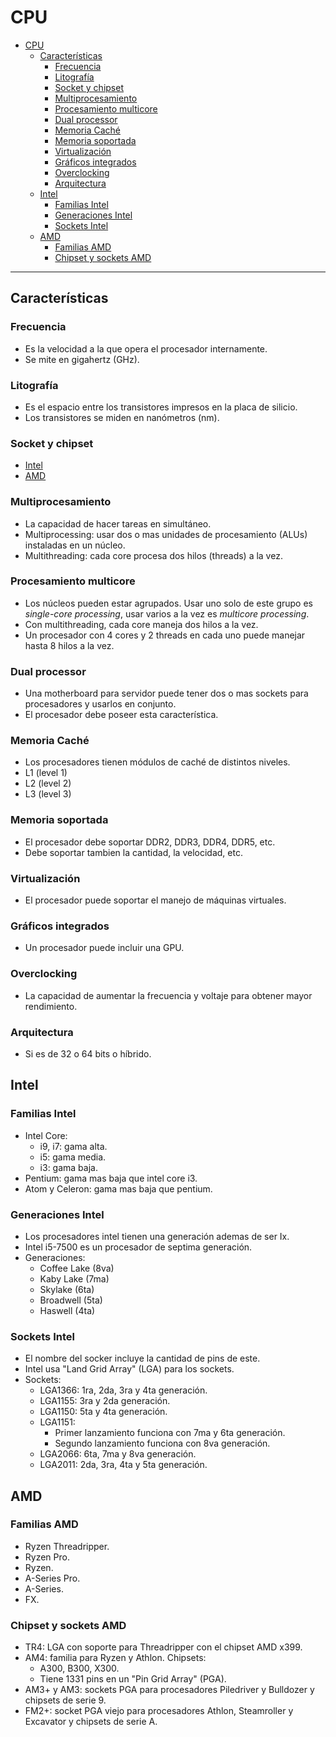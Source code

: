 # CPU

- [CPU](#cpu)
  - [Características](#características)
    - [Frecuencia](#frecuencia)
    - [Litografía](#litografía)
    - [Socket y chipset](#socket-y-chipset)
    - [Multiprocesamiento](#multiprocesamiento)
    - [Procesamiento multicore](#procesamiento-multicore)
    - [Dual processor](#dual-processor)
    - [Memoria Caché](#memoria-caché)
    - [Memoria soportada](#memoria-soportada)
    - [Virtualización](#virtualización)
    - [Gráficos integrados](#gráficos-integrados)
    - [Overclocking](#overclocking)
    - [Arquitectura](#arquitectura)
  - [Intel](#intel)
    - [Familias Intel](#familias-intel)
    - [Generaciones Intel](#generaciones-intel)
    - [Sockets Intel](#sockets-intel)
  - [AMD](#amd)
    - [Familias AMD](#familias-amd)
    - [Chipset y sockets AMD](#chipset-y-sockets-amd)

---

## Características

### Frecuencia

- Es la velocidad a la que opera el procesador internamente.
- Se mite en gigahertz (GHz).

### Litografía

- Es el espacio entre los transistores impresos en la placa de silicio.
- Los transistores se miden en nanómetros (nm).

### Socket y chipset

- [Intel](#sockets-intel)
- [AMD](#chipset-y-sockets-amd)

### Multiprocesamiento

- La capacidad de hacer tareas en simultáneo.
- Multiprocessing: usar dos o mas unidades de procesamiento (ALUs) instaladas en un núcleo.
- Multithreading: cada core procesa dos hilos (threads) a la vez.

### Procesamiento multicore

- Los núcleos pueden estar agrupados. Usar uno solo de este grupo es _single-core processing_, usar varios a la vez es _multicore processing_.
- Con multithreading, cada core maneja dos hilos a la vez.
- Un procesador con 4 cores y 2 threads en cada uno puede manejar hasta 8 hilos a la vez.

### Dual processor

- Una motherboard para servidor puede tener dos o mas sockets para procesadores y usarlos en conjunto.
- El procesador debe poseer esta característica.

### Memoria Caché

- Los procesadores tienen módulos de caché de distintos niveles.
- L1 (level 1)
- L2 (level 2)
- L3 (level 3)

### Memoria soportada

- El procesador debe soportar DDR2, DDR3, DDR4, DDR5, etc.
- Debe soportar tambien la cantidad, la velocidad, etc.

### Virtualización

- El procesador puede soportar el manejo de máquinas virtuales.

### Gráficos integrados

- Un procesador puede incluir una GPU.

### Overclocking

- La capacidad de aumentar la frecuencia y voltaje para obtener mayor rendimiento.

### Arquitectura

- Si es de 32 o 64 bits o híbrido.

## Intel

### Familias Intel

- Intel Core:
  - i9, i7: gama alta.
  - i5: gama media.
  - i3: gama baja.
- Pentium: gama mas baja que intel core i3.
- Atom y Celeron: gama mas baja que pentium.

### Generaciones Intel

- Los procesadores intel tienen una generación ademas de ser Ix.
- Intel i5-7500 es un procesador de septima generación.
- Generaciones:
  - Coffee Lake (8va)
  - Kaby Lake (7ma)
  - Skylake (6ta)
  - Broadwell (5ta)
  - Haswell (4ta)

### Sockets Intel

- El nombre del socker incluye la cantidad de pins de este.
- Intel usa "Land Grid Array" (LGA) para los sockets.
- Sockets:
  - LGA1366: 1ra, 2da, 3ra y 4ta generación.
  - LGA1155: 3ra y 2da generación.
  - LGA1150: 5ta y 4ta generación.
  - LGA1151:
    - Primer lanzamiento funciona con 7ma y 6ta generación.
    - Segundo lanzamiento funciona con 8va generación.
  - LGA2066: 6ta, 7ma y 8va generación.
  - LGA2011: 2da, 3ra, 4ta y 5ta generación.

## AMD

### Familias AMD

- Ryzen Threadripper.
- Ryzen Pro.
- Ryzen.
- A-Series Pro.
- A-Series.
- FX.

### Chipset y sockets AMD

- TR4: LGA con soporte para Threadripper con el chipset AMD x399.
- AM4: familia para Ryzen y Athlon. Chipsets:
  - A300, B300, X300.
  - Tiene 1331 pins en un "Pin Grid Array" (PGA).
- AM3+ y AM3: sockets PGA para procesadores Piledriver y Bulldozer y chipsets de serie 9.
- FM2+: socket PGA viejo para procesadores Athlon, Steamroller y Excavator y chipsets de serie A.
